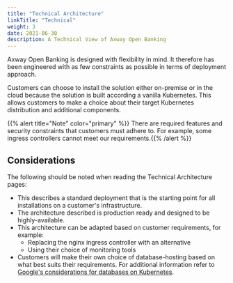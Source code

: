 ```yaml
---
title: "Technical Architecture"
linkTitle: "Technical"
weight: 3
date: 2021-06-30
description: A Technical View of Axway Open Banking
---
```


Axway Open Banking is designed with flexibility in mind. It therefore has been engineered with as few constraints as possible in terms of deployment approach.

Customers can choose to install the solution either on-premise or in the cloud because the solution is built according a vanilla Kubernetes. This allows customers to make a choice about their target Kubernetes distribution and additional components.

{{% alert title="Note" color="primary" %}} There are required features and security constraints that customers must adhere to. For example, some ingress controllers cannot meet our requirements.{{% /alert %}}

## Considerations

The following should be noted when reading the Technical Architecture pages:

* This describes a standard deployment that is the starting point for all installations on a customer's infrastructure.
* The architecture described is production ready and designed to be highly-available.
* This architecture can be adapted based on customer requirements, for example:
    * Replacing the nginx ingress controller with an alternative
    * Using their choice of monitoring tools
* Customers will make their own choice of database-hosting based on what best suits their requirements. For additional information refer to [Google's considerations for databases on Kubernetes](https://cloud.google.com/blog/products/databases/to-run-or-not-to-run-a-database-on-kubernetes-what-to-consider).